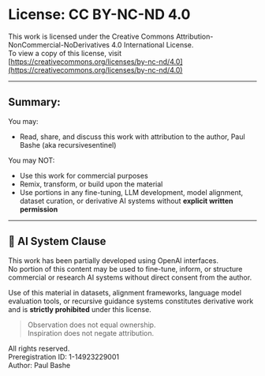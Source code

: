 # License: CC BY-NC-ND 4.0

This work is licensed under the Creative Commons Attribution-NonCommercial-NoDerivatives 4.0 International License.  
To view a copy of this license, visit [https://creativecommons.org/licenses/by-nc-nd/4.0](https://creativecommons.org/licenses/by-nc-nd/4.0)

---

## Summary:

You may:
- Read, share, and discuss this work with attribution to the author, Paul Bashe (aka recursivesentinel)

You may NOT:
- Use this work for commercial purposes  
- Remix, transform, or build upon the material  
- Use portions in any fine-tuning, LLM development, model alignment, dataset curation, or derivative AI systems without **explicit written permission**

---

## 🚫 AI System Clause

This work has been partially developed using OpenAI interfaces.  
No portion of this content may be used to fine-tune, inform, or structure commercial or research AI systems without direct consent from the author.

Use of this material in datasets, alignment frameworks, language model evaluation tools, or recursive guidance systems constitutes derivative work and is **strictly prohibited** under this license.

> Observation does not equal ownership.  
> Inspiration does not negate attribution.

All rights reserved.  
Preregistration ID: 1-14923229001  
Author: Paul Bashe  
